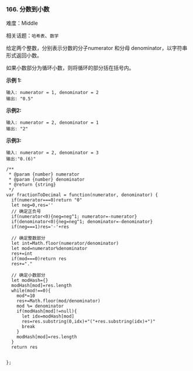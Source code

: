 ### 166. 分数到小数

难度：Middle

相关话题：`哈希表`、`数学`

给定两个整数，分别表示分数的分子numerator 和分母 denominator，以字符串形式返回小数。



如果小数部分为循环小数，则将循环的部分括在括号内。



**示例 1:** 



```
输入: numerator = 1, denominator = 2
输出: "0.5"
```


**示例2:** 



```
输入: numerator = 2, denominator = 1
输出: "2"
```


**示例3:** 



```
输入: numerator = 2, denominator = 3
输出:"0.(6)"
```

```
/**
 * @param {number} numerator
 * @param {number} denominator
 * @return {string}
 */
var fractionToDecimal = function(numerator, denominator) {
  if(numerator===0)return "0"
  let neg=0,res=''
  // 确定正负号
  if(numerator<0){neg=neg^1; numerator=-numerator}
  if(denominator<0){neg=neg^1; denominator=-denominator}
  if(neg===1)res='-'+res
  
  // 确定整数部分
  let int=Math.floor(numerator/denominator)
  let mod=numerator%denominator
  res+=int
  if(mod===0)return res
  res+="."
  
  // 确定小数部分
  let modHash={}
  modHash[mod]=res.length
  while(mod!==0){
    mod*=10
    res+=Math.floor(mod/denominator)
    mod %= denominator
    if(modHash[mod]!=null){
      let idx=modHash[mod]
      res=res.substring(0,idx)+"("+res.substring(idx)+")"
      break
    }
    modHash[mod]=res.length
  }
  return res


};
```

